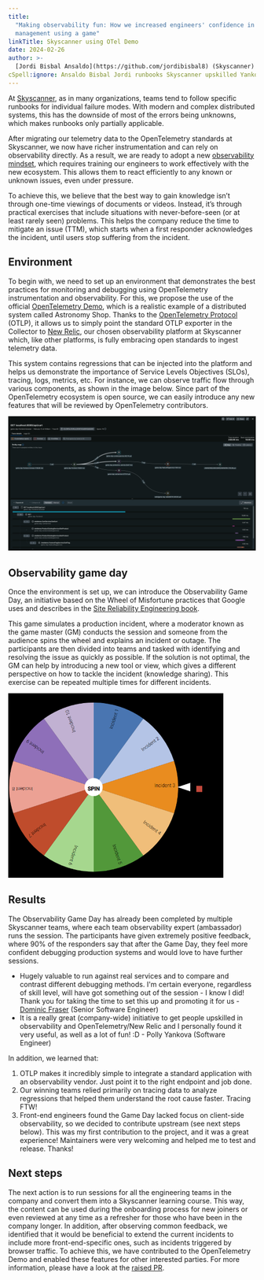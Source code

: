 ```yaml
---
title:
  "Making observability fun: How we increased engineers' confidence in incident
  management using a game"
linkTitle: Skyscanner using OTel Demo
date: 2024-02-26
author: >-
  [Jordi Bisbal Ansaldo](https://github.com/jordibisbal8) (Skyscanner)
cSpell:ignore: Ansaldo Bisbal Jordi runbooks Skyscanner upskilled Yankova
---
```


At [Skyscanner](https://www.skyscanner.net), as in many organizations, teams
tend to follow specific runbooks for individual failure modes. With modern and
complex distributed systems, this has the downside of most of the errors being
unknowns, which makes runbooks only partially applicable.

After migrating our telemetry data to the OpenTelemetry standards at Skyscanner,
we now have richer instrumentation and can rely on observability directly. As a
result, we are ready to adopt a new
[observability mindset](https://charity.wtf/2019/09/20/love-and-alerting-in-the-time-of-cholera-and-observability/),
which requires training our engineers to work effectively with the new
ecosystem. This allows them to react efficiently to any known or unknown issues,
even under pressure.

To achieve this, we believe that the best way to gain knowledge isn’t through
one-time viewings of documents or videos. Instead, it’s through practical
exercises that include situations with never-before-seen (or at least rarely
seen) problems. This helps the company reduce the time to mitigate an issue
(TTM), which starts when a first responder acknowledges the incident, until
users stop suffering from the incident.

## Environment

To begin with, we need to set up an environment that demonstrates the best
practices for monitoring and debugging using OpenTelemetry instrumentation and
observability. For this, we propose the use of the official
[OpenTelemetry Demo](/docs/demo/), which is a realistic example of a distributed
system called Astronomy Shop. Thanks to the
[OpenTelemetry Protocol](/docs/specs/otlp/) (OTLP), it allows us to simply point
the standard OTLP exporter in the Collector to
[New Relic](https://newrelic.com/), our chosen observability platform at
Skyscanner which, like other platforms, is fully embracing open standards to
ingest telemetry data.

This system contains regressions that can be injected into the platform and
helps us demonstrate the importance of Service Levels Objectives (SLOs),
tracing, logs, metrics, etc. For instance, we can observe traffic flow through
various components, as shown in the image below. Since part of the OpenTelemetry
ecosystem is open source, we can easily introduce any new features that will be
reviewed by OpenTelemetry contributors.

![Distributed tracing example in Astronomy shop](tracing-example.png)

## Observability game day

Once the environment is set up, we can introduce the Observability Game Day, an
initiative based on the Wheel of Misfortune practices that Google uses and
describes in the [Site Reliability Engineering book](https://sre.google/books/).

This game simulates a production incident, where a moderator known as the game
master (GM) conducts the session and someone from the audience spins the wheel
and explains an incident or outage. The participants are then divided into teams
and tasked with identifying and resolving the issue as quickly as possible. If
the solution is not optimal, the GM can help by introducing a new tool or view,
which gives a different perspective on how to tackle the incident (knowledge
sharing). This exercise can be repeated multiple times for different incidents.

![Wheel of misfortune example](wheel.png)

## Results

The Observability Game Day has already been completed by multiple Skyscanner
teams, where each team observability expert (ambassador) runs the session. The
participants have given extremely positive feedback, where 90% of the responders
say that after the Game Day, they feel more confident debugging production
systems and would love to have further sessions.

- Hugely valuable to run against real services and to compare and contrast
  different debugging methods. I'm certain everyone, regardless of skill level,
  will have got something out of the session - I know I did! Thank you for
  taking the time to set this up and promoting it for us -
  [Dominic Fraser](https://github.com/dominicfraser) (Senior Software Engineer)
- It is a really great (company-wide) initiative to get people upskilled in
  observability and OpenTelemetry/New Relic and I personally found it very
  useful, as well as a lot of fun! :D - Polly Yankova (Software Engineer)

In addition, we learned that:

1. OTLP makes it incredibly simple to integrate a standard application with an
   observability vendor. Just point it to the right endpoint and job done.
2. Our winning teams relied primarily on tracing data to analyze regressions
   that helped them understand the root cause faster. Tracing FTW!
3. Front-end engineers found the Game Day lacked focus on client-side
   observability, so we decided to contribute upstream (see next steps below).
   This was my first contribution to the project, and it was a great experience!
   Maintainers were very welcoming and helped me to test and release. Thanks!

## Next steps

The next action is to run sessions for all the engineering teams in the company
and convert them into a Skyscanner learning course. This way, the content can be
used during the onboarding process for new joiners or even reviewed at any time
as a refresher for those who have been in the company longer. In addition, after
observing common feedback, we identified that it would be beneficial to extend
the current incidents to include more front-end-specific ones, such as incidents
triggered by browser traffic. To achieve this, we have contributed to the
OpenTelemetry Demo and enabled these features for other interested parties. For
more information, please have a look at the
[raised PR](https://github.com/open-telemetry/opentelemetry-demo/pull/1345).
